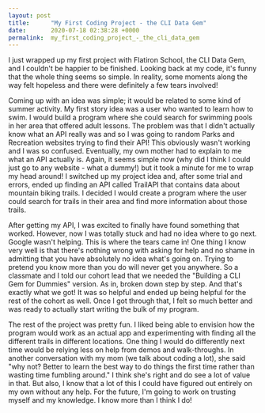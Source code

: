 ```yaml
---
layout: post
title:      "My First Coding Project - the CLI Data Gem"
date:       2020-07-18 02:38:28 +0000
permalink:  my_first_coding_project_-_the_cli_data_gem
---
```



I just wrapped up my first project with Flatiron School, the CLI Data Gem, and I couldn't be happier to be finished. Looking back at my code, it's funny that the whole thing seems so simple. In reality, some moments along the way felt hopeless and there were definitely a few tears involved!

Coming up with an idea was simple; it would be related to some kind of summer activity. My first story idea was a user who wanted to learn how to swim. I would build a program where she could search for swimming pools in her area that offered adult lessons. The problem was that I didn't actually know what an API really was and so I was going to random Parks and Recreation websites trying to find their API! This obviously wasn't working and I was so confused. Eventually, my own mother had to explain to me what an API actually is. Again, it seems simple now (why did I think I could just go to any website - what a dummy!) but it took a minute for me to wrap my head around! I switched up my project idea and, after some trial and errors, ended up finding an API called TrailAPI that contains data about mountain biking trails. I decided I would create a program where the user could search for trails in their area and find more information about those trails. 

After getting my API, I was excited to finally have found something that worked. However, now I was totally stuck and had no idea where to go next. Google wasn't helping. This is where the tears came in! One thing I know very well is that there's nothing wrong with asking for help and no shame in admitting that you have absolutely no idea what's going on. Trying to pretend you know more than you do will never get you anywhere. So a classmate and I told our cohort lead that we needed the "Building a CLI Gem for Dummies" version. As in, broken down step by step. And that's exactly what we got! It was so helpful and ended up being helpful for the rest of the cohort as well. Once I got through that, I felt so much better and was ready to actually start writing the bulk of my program. 

The rest of the project was pretty fun. I liked being able to envision how the program would work as an actual app and experimenting with finding all the different trails in different locations. One thing I would do differently next time would be relying less on help from demos and walk-throughs. In another conversation with my mom (we talk about coding a lot), she said "why not? Better to learn the best way to do things the first time rather than wasting time fumbling around." I think she's right and do see a lot of value in that. But also, I know that a lot of this I could have figured out entirely on my own without any help. For the future, I'm going to work on trusting myself and my knowledge. I know more than I think I do!




